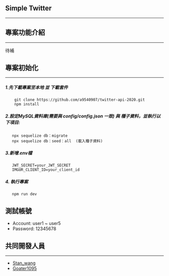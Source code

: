 ## Simple Twitter
---

## 專案功能介紹
---
待補


## 專案初始化
---
##### 1.先下載專案至本地 並 下載套件
```
    git clone https://github.com/a9540907/twitter-api-2020.git
    npm install
```
#####  2.設定MySQL資料庫(需要與 config/config.json 一致) 與 種子資料，並執行以下項目:
```
   npx sequelize db：migrate 
   npx sequelize db：seed：all  (載入種子資料)
```

#####  3.新增.env檔
```
   JWT_SECRET=your_JWT_SECRET
   IMGUR_CLIENT_ID=your_client_id
```
##### 4. 執行專案
```
   npm run dev
```
## 測試帳號
- Account: user1 ~ user5
- Password: 12345678


## 共同開發人員
---
- [Stan_wang](https://github.com/a9540907)
- [Goater1095](https://github.com/Goater1095)